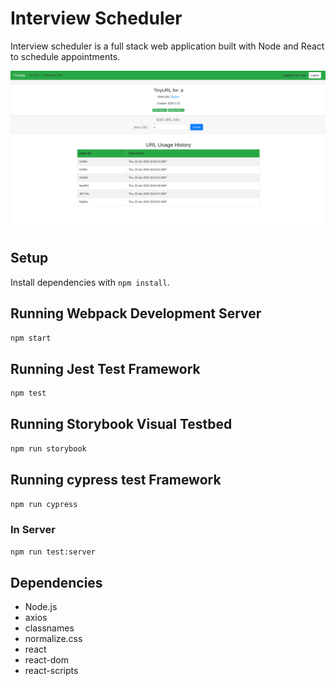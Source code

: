 # Interview Scheduler

Interview scheduler is a full stack web application built with Node and React to schedule appointments. 


!['Application'](https://github.com/jlangy/tinyapp/blob/master/docs/singleURL.png)

## Setup

Install dependencies with `npm install`.

## Running Webpack Development Server

```sh
npm start
```

## Running Jest Test Framework

```sh
npm test
```

## Running Storybook Visual Testbed

```sh
npm run storybook
```

## Running cypress test Framework

```sh
npm run cypress
```
### In Server

```sh
npm run test:server
```

## Dependencies

* Node.js
* axios
* classnames
* normalize.css
* react
* react-dom
* react-scripts